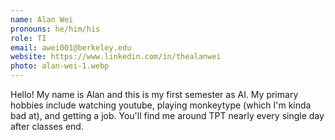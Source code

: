```yaml
---
name: Alan Wei
pronouns: he/him/his
role: TI
email: awei001@berkeley.edu
website: https://www.linkedin.com/in/thealanwei
photo: alan-wei-1.webp
---
```


Hello! My name is Alan and this is my first semester as AI. My primary hobbies include watching youtube, playing monkeytype (which I'm kinda bad at), and getting a job. You'll find me around TPT nearly every single day after classes end. 